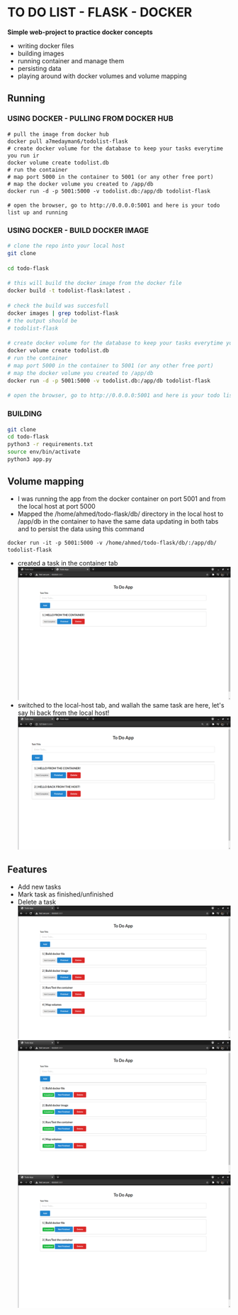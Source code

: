 # TO DO LIST - FLASK - DOCKER
<b>Simple web-project to practice docker concepts </b>
- writing docker files
- building images
- running container and manage them
- persisting data 
- playing around with docker volumes and volume mapping

## Running 

### USING DOCKER - PULLING FROM DOCKER HUB

```docker
# pull the image from docker hub
docker pull a7medayman6/todolist-flask
# create docker volume for the database to keep your tasks everytime you run ir
docker volume create todolist.db
# run the container
# map port 5000 in the container to 5001 (or any other free port)
# map the docker volume you created to /app/db 
docker run -d -p 5001:5000 -v todolist.db:/app/db todolist-flask

# open the browser, go to http://0.0.0.0:5001 and here is your todo list up and running
```

### USING DOCKER - BUILD DOCKER IMAGE

```bash
# clone the repo into your local host
git clone 

cd todo-flask

# this will build the docker image from the docker file
docker build -t todolist-flask:latest .

# check the build was succesfull
docker images | grep todolist-flask
# the output should be
# todolist-flask

# create docker volume for the database to keep your tasks everytime you run ir
docker volume create todolist.db
# run the container
# map port 5000 in the container to 5001 (or any other free port)
# map the docker volume you created to /app/db 
docker run -d -p 5001:5000 -v todolist.db:/app/db todolist-flask

# open the browser, go to http://0.0.0.0:5001 and here is your todo list up and running
```
### BUILDING

```bash
git clone
cd todo-flask
python3 -r requirements.txt
source env/bin/activate
python3 app.py
```
## Volume mapping 
- I was running the app from the docker container on port 5001 and from the local host at port 5000 
- Mapped the /home/ahmed/todo-flask/db/ directory in the local host to /app/db in the container to have the same data updating in both tabs and to persist the data using this command
```docker 
docker run -it -p 5001:5000 -v /home/ahmed/todo-flask/db/:/app/db/ todolist-flask
```
- created a task in the container tab
![Image of the app from container](Screenshots/3.png)
- switched to the local-host tab, and wallah the same task are here, let's say hi back from the local host!
![Image of the app from local-host](Screenshots/4.png)

## Features
- Add new tasks
- Mark task as finished/unfinished
- Delete a task
![add tasks](Screenshots/5.png)
![mark as finished](Screenshots/6.png)
![delete tasks](Screenshots/7.png)
